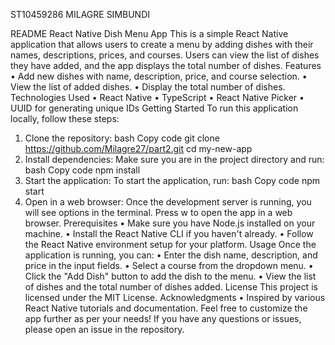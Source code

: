 ST10459286
MILAGRE SIMBUNDI

README
React Native Dish Menu App
This is a simple React Native application that allows users to create a menu by adding dishes with their names, descriptions, prices, and courses. Users can view the list of dishes they have added, and the app displays the total number of dishes.
Features
•	Add new dishes with name, description, price, and course selection.
•	View the list of added dishes.
•	Display the total number of dishes.
Technologies Used
•	React Native
•	TypeScript
•	React Native Picker
•	UUID for generating unique IDs
Getting Started
To run this application locally, follow these steps:
1.	Clone the repository:
bash
Copy code
git clone https://github.com/Milagre27/part2.git
cd my-new-app
2.	Install dependencies: Make sure you are in the project directory and run:
bash
Copy code
npm install
3.	Start the application: To start the application, run:
bash
Copy code
npm start
4.	Open in a web browser: Once the development server is running, you will see options in the terminal. Press w to open the app in a web browser.
Prerequisites
•	Make sure you have Node.js installed on your machine.
•	Install the React Native CLI if you haven't already.
•	Follow the React Native environment setup for your platform.
Usage
Once the application is running, you can:
•	Enter the dish name, description, and price in the input fields.
•	Select a course from the dropdown menu.
•	Click the "Add Dish" button to add the dish to the menu.
•	View the list of dishes and the total number of dishes added.
License
This project is licensed under the MIT License.
Acknowledgments
•	Inspired by various React Native tutorials and documentation.
Feel free to customize the app further as per your needs! If you have any questions or issues, please open an issue in the repository.

